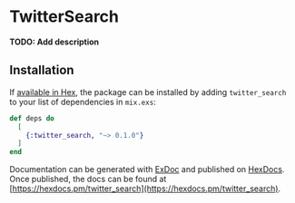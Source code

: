 # TwitterSearch

**TODO: Add description**

## Installation

If [available in Hex](https://hex.pm/docs/publish), the package can be installed
by adding `twitter_search` to your list of dependencies in `mix.exs`:

```elixir
def deps do
  [
    {:twitter_search, "~> 0.1.0"}
  ]
end
```

Documentation can be generated with [ExDoc](https://github.com/elixir-lang/ex_doc)
and published on [HexDocs](https://hexdocs.pm). Once published, the docs can
be found at [https://hexdocs.pm/twitter_search](https://hexdocs.pm/twitter_search).

